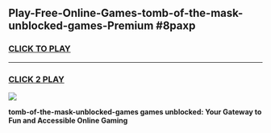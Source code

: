 
## Play-Free-Online-Games-tomb-of-the-mask-unblocked-games-Premium #8paxp
<h3>
<a href="https://premium.freeplayer.one?title=tomb-of-the-mask-unblocked-games&ref=8M">CLICK TO PLAY</a></h3>
<hr>

<h3>
<a href="https://premium.freeplayer.one?title=tomb-of-the-mask-unblocked-games&ref=8M">CLICK 2 PLAY</a>
  
</h3>

<a href="https://premium.freeplayer.one?title=tomb-of-the-mask-unblocked-games&ref=8M"><img src="https://clearcache.store/games.png"></a>


**tomb-of-the-mask-unblocked-games games unblocked: Your Gateway to Fun and Accessible Online Gaming**
